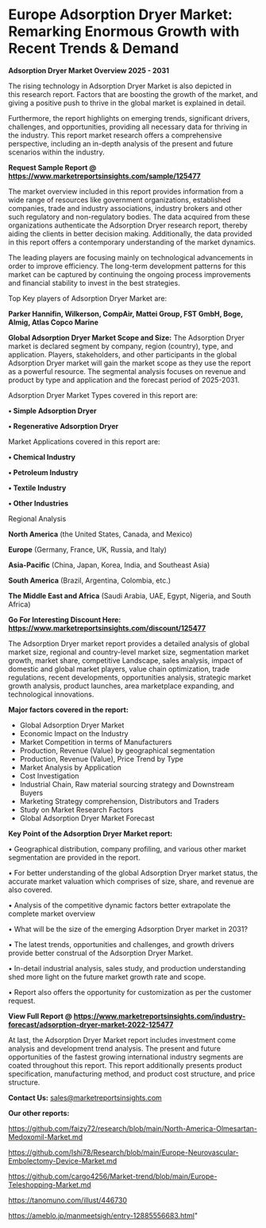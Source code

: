 # Europe Adsorption Dryer Market: Remarking Enormous Growth with Recent Trends & Demand

<Strong> Adsorption Dryer Market Overview 2025 - 2031</strong>

The rising technology in Adsorption Dryer Market is also depicted in this research report. Factors that are boosting the growth of the market, and giving a positive push to thrive in the global market is explained in detail.

Furthermore, the report highlights on emerging trends, significant drivers, challenges, and opportunities, providing all necessary data for thriving in the industry. This report market research offers a comprehensive perspective, including an in-depth analysis of the present and future scenarios within the industry.

<strong>Request Sample Report @ <a href=https://www.marketreportsinsights.com/sample/125477>https://www.marketreportsinsights.com/sample/125477</a></strong>

The market overview included in this report provides information from a wide range of resources like government organizations, established companies, trade and industry associations, industry brokers and other such regulatory and non-regulatory bodies. The data acquired from these organizations authenticate the Adsorption Dryer research report, thereby aiding the clients in better decision making. Additionally, the data provided in this report offers a contemporary understanding of the market dynamics.

The leading players are focusing mainly on technological advancements in order to improve efficiency. The long-term development patterns for this market can be captured by continuing the ongoing process improvements and financial stability to invest in the best strategies.

Top Key players of Adsorption Dryer Market are:

<strong>Parker Hannifin, Wilkerson, CompAir, Mattei Group, FST GmbH, Boge, Almig, Atlas Copco Marine</strong>

<strong><b>Global Adsorption Dryer Market Scope and Size:</b></strong>
The Adsorption Dryer market is declared segment by company, region (country), type, and application. Players, stakeholders, and other participants in the global Adsorption Dryer market will gain the market scope as they use the report as a powerful resource. The segmental analysis focuses on revenue and product by type and application and the forecast period of 2025-2031.

Adsorption Dryer Market Types covered in this report are:

<strong>• Simple Adsorption Dryer

• Regenerative Adsorption Dryer</strong>

Market Applications covered in this report are:

<strong>• Chemical Industry

• Petroleum Industry

• Textile Industry

• Other Industries</strong> 

Regional Analysis

<strong>North America</strong> (the United States, Canada, and Mexico)

<strong>Europe</strong> (Germany, France, UK, Russia, and Italy)

<strong>Asia-Pacific</strong> (China, Japan, Korea, India, and Southeast Asia)

<strong>South America</strong> (Brazil, Argentina, Colombia, etc.)

<strong>The Middle East and Africa</strong> (Saudi Arabia, UAE, Egypt, Nigeria, and South Africa)

<strong>Go For Interesting Discount Here: <a href=https://www.marketreportsinsights.com/discount/125477>https://www.marketreportsinsights.com/discount/125477</a></strong>

The Adsorption Dryer market report provides a detailed analysis of global market size, regional and country-level market size, segmentation market growth, market share, competitive Landscape, sales analysis, impact of domestic and global market players, value chain optimization, trade regulations, recent developments, opportunities analysis, strategic market growth analysis, product launches, area marketplace expanding, and technological innovations.

<strong><b>Major factors covered in the report:</b></strong>
<ul>
  <li>Global Adsorption Dryer Market </li>
  <li>Economic Impact on the Industry</li>
  <li>Market Competition in terms of Manufacturers</li>
  <li>Production, Revenue (Value) by geographical segmentation</li>
  <li>Production, Revenue (Value), Price Trend by Type</li>
  <li>Market Analysis by Application</li>
  <li>Cost Investigation</li>
  <li>Industrial Chain, Raw material sourcing strategy and Downstream Buyers</li>
  <li>Marketing Strategy comprehension, Distributors and Traders</li>
  <li>Study on Market Research Factors</li>
  <li>Global Adsorption Dryer Market Forecast</li>
</ul>

<strong><b>Key Point of the Adsorption Dryer Market report:</b></strong>

• Geographical distribution, company profiling, and various other market segmentation are provided in the report.

• For better understanding of the global Adsorption Dryer market status, the accurate market valuation which comprises of size, share, and revenue are also covered.

• Analysis of the competitive dynamic factors better extrapolate the complete market overview

• What will be the size of the emerging Adsorption Dryer market in 2031?

• The latest trends, opportunities and challenges, and growth drivers provide better construal of the Adsorption Dryer Market.

• In-detail industrial analysis, sales study, and production understanding shed more light on the future market growth rate and scope.

• Report also offers the opportunity for customization as per the customer request.

<strong><b>View Full Report @ <a href=https://www.marketreportsinsights.com/industry-forecast/adsorption-dryer-market-2022-125477>https://www.marketreportsinsights.com/industry-forecast/adsorption-dryer-market-2022-125477</a></b></strong>


At last, the Adsorption Dryer Market report includes investment come analysis and development trend analysis. The present and future opportunities of the fastest growing international industry segments are coated throughout this report. This report additionally presents product specification, manufacturing method, and product cost structure, and price structure.

<strong>Contact Us:</strong>
sales@marketreportsinsights.com

<strong>Our other reports:</strong>

<a href=https://github.com/faizy72/research/blob/main/North-America-Olmesartan-Medoxomil-Market.md>https://github.com/faizy72/research/blob/main/North-America-Olmesartan-Medoxomil-Market.md</a>

<a href=https://github.com/Ishi78/Research/blob/main/Europe-Neurovascular-Embolectomy-Device-Market.md>https://github.com/Ishi78/Research/blob/main/Europe-Neurovascular-Embolectomy-Device-Market.md</a>

<a href=https://github.com/cargo4256/Market-trend/blob/main/Europe-Teleshopping-Market.md>https://github.com/cargo4256/Market-trend/blob/main/Europe-Teleshopping-Market.md</a>

<a href=https://tanomuno.com/illust/446730>https://tanomuno.com/illust/446730</a>

<a href=https://ameblo.jp/manmeetsigh/entry-12885556683.html>https://ameblo.jp/manmeetsigh/entry-12885556683.html</a>"
